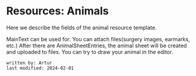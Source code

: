# Resources: Animals
Here we describe the fields of the animal resource template.


MainText can be used for:
You can attach files(surgery images, earmarks, etc.)
After there are AnimalSheetEntries, the animal sheet will be created and uploaded to files.
You can try to draw your animal in the editor.

~~~~
written by: Artur
last modified: 2024-02-01
~~~~